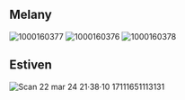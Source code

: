 ## Melany

![1000160377](https://github.com/estiven-lg/tarea_II_programacion_III/assets/117334084/4b9c7070-eaa9-4b63-9568-e4615e1c8c58)
![1000160376](https://github.com/estiven-lg/tarea_II_programacion_III/assets/117334084/15ceb72e-71b6-43b5-a666-ba77aeb11d5e)
![1000160378](https://github.com/estiven-lg/tarea_II_programacion_III/assets/117334084/c83ccba4-b567-4f9f-9115-42f8eecc704f)

## Estiven
![Scan 22 mar  24 21·38·10 17111651113131](https://github.com/estiven-lg/tarea_II_programacion_III/assets/95370813/8759218e-1e2d-435c-9513-2c16d8eebb15)
